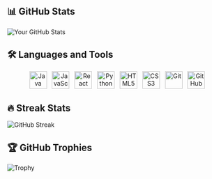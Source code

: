 ## 📊 GitHub Stats

![Your GitHub Stats](https://github-readme-stats.vercel.app/api?username=ShiwankRajput&show_icons=true&theme=radical)


## 🛠️ Languages and Tools

<p align="center">
  <img src="https://cdn.jsdelivr.net/gh/devicons/devicon/icons/java/java-original.svg" alt="Java" width="40"/>
  &nbsp;
  <img src="https://cdn.jsdelivr.net/gh/devicons/devicon/icons/javascript/javascript-original.svg" alt="JavaScript" width="40"/>
  &nbsp;
  <img src="https://cdn.jsdelivr.net/gh/devicons/devicon/icons/react/react-original.svg" alt="React" width="40"/>
  &nbsp;
  <img src="https://cdn.jsdelivr.net/gh/devicons/devicon/icons/python/python-original.svg" alt="Python" width="40"/>
  &nbsp;
  <img src="https://cdn.jsdelivr.net/gh/devicons/devicon/icons/html5/html5-original.svg" alt="HTML5" width="40"/>
  &nbsp;
  <img src="https://cdn.jsdelivr.net/gh/devicons/devicon/icons/css3/css3-original.svg" alt="CSS3" width="40"/>
  &nbsp;
  <img src="https://cdn.jsdelivr.net/gh/devicons/devicon/icons/git/git-original.svg" alt="Git" width="40"/>
  &nbsp;
  <img src="https://cdn.jsdelivr.net/gh/devicons/devicon/icons/github/github-original.svg" alt="GitHub" width="40"/>
</p>


## 🔥 Streak Stats

![GitHub Streak](https://github-readme-streak-stats.herokuapp.com/?user=ShiwankRajput&theme=radical)

## 🏆 GitHub Trophies

![Trophy](https://github-profile-trophy.vercel.app/?username=ShiwankRajput&theme=radical)

